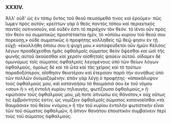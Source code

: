 
### XXXIV.
Ἀλλ' οὐδ' ὡς ἐν τόπῳ ὄντος τοῦ θεοῦ πευσόμεθά τινος καὶ ἐροῦμεν· πῶς ἴωμεν πρὸς αὐτόν; κρείττων γὰρ ὁ θεὸς παντὸς τόπου καὶ περιεκτικὸς παντὸς οὑτινοσοῦν, καὶ οὐδέν ἐστι τὸ περιέχον τὸν θεόν. τὸ ἰέναι οὖν πρὸς τὸν θεὸν οὐ σωματικῶς προστέτακται ἡμῖν, τὸ «ὀπίσω κυρίου τοῦ θεοῦ σου πορεύσῃ,» οὐδὲ σωματικῶς ὁ προφήτης κολληθεὶς τῷ θεῷ φησιν ἐν τῇ εὐχῇ· «ἐκολλήθη ὀπίσω σου ἡ ψυχή μου.» καταψεύδεται οὖν ἡμῶν Κέλσος λέγων προσδέχεσθαι ἡμᾶς ὀφθαλμοῖς σώματος θεὸν ὄψεσθαι καὶ ὠσὶ τῆς φωνῆς αὐτοῦ ἀκούεσθαι καὶ χερσὶν αἰσθηταῖς ψαύειν αὐτοῦ. οἴδαμεν δὲ ὁμωνύμως τοῖς σώματος ὀφθαλμοῖς λεγομένους ὑπὸ τῶν θείων λόγων ὀφθαλμοὺς, ὁμοίως δὲ καὶ τὰ ὦτα καὶ τὰς χεῖρας καὶ τὸ τούτων παραδοξότερον, αἴσθησιν θειοτέραν καὶ ἑτεροίαν παρὰ τὴν συνήθως ὑπὸ τῶν πολλῶν ὀνομαζομένην. ἐπὰν γὰρ λέγῃ ὁ προφήτης· «ἀποκάλυψον τοὺς ὀφθαλμούς μου, καὶ κατανοήσω τὰ θαυμάσιά σου ἐκ τοῦ νόμου <σου» ἤ·> «ἡ ἐντολὴ κυρίου τηλαυγὴς, φωτίζουσα ὀφθαλμοὺς,» ἤ· «φώτισον τοὺς ὀφθαλμούς μου, μή ποτε ὑπνώσω εἰς θάνατον,» οὐχ οὕτως τις ἐμβρόντητός ἐστιν, ὡς νομίζειν ὀφθαλμοῖς σώματος κατανοεῖσθαι «τὰ θαυμάσια» τοῦ θείου «νόμου,» ἢ τὴν τοῦ κυρίου ἐντολὴν φωτιστικὴν εἶναι τῶν τοῦ σώματος ὀφθαλμῶν, ἢ ὕπνον θανάτου ἐποιστικὸν συμβαίνειν περὶ τοὺς τοῦ σώματος ὀφθαλμούς.
